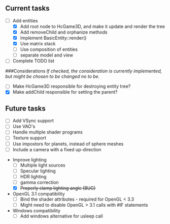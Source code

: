 Current tasks
-----
- [ ] Add entities
  - [x] Add root node to HcGame3D, and make it update and render the tree
  - [x] Add removeChild and orphanize methods
  - [x] Implement BasicEntity::render()
  - [x] Use matrix stack
  - [ ] Use composition of entities
  - [ ] separate model and view
- [ ] Complete TODO list

###Considerations
*If checked, the consideration is currently implemented, but might be chosen to be changed no to be.*
- [ ] Make HcGame3D responsible for destroying entity tree?
- [x] Make addChild responsible for setting the parent?

Future tasks
-----
- [ ] Add VSync support
- [ ] Use VAO's
- [ ] Handle multiple shader programs
- [ ] Texture support
- [ ] Use impostors for planets, instead of sphere meshes
- [ ] Include a camera with a fixed up-direction
- Improve lighting
  - [ ] Multiple light sources
  - [ ] Specular lighting
  - [ ] HDR lighting
  - [ ] gamma correction
  - [x] ~~Properly clamp lighting angle (BUG)~~
- OpenGL 3.1 compatibility
  - [ ] Bind the shader attributes - required for OpenGL < 3.3
  - [ ] Might need to disable OpenGL > 3.1 calls with #IF statements
- Windows compatibility
  - [ ] Add windows alternative for usleep call
